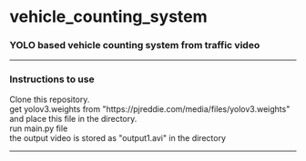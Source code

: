# vehicle_counting_system
<h3>YOLO based vehicle counting system from traffic video</h3>
<hr>
<h3>Instructions to use</h3>
Clone this repository. <br>
get yolov3.weights from  "https://pjreddie.com/media/files/yolov3.weights" and place this file in the directory.<br>
run main.py file <br>
the output video is stored as "output1.avi" in the directory  <br><hr>

